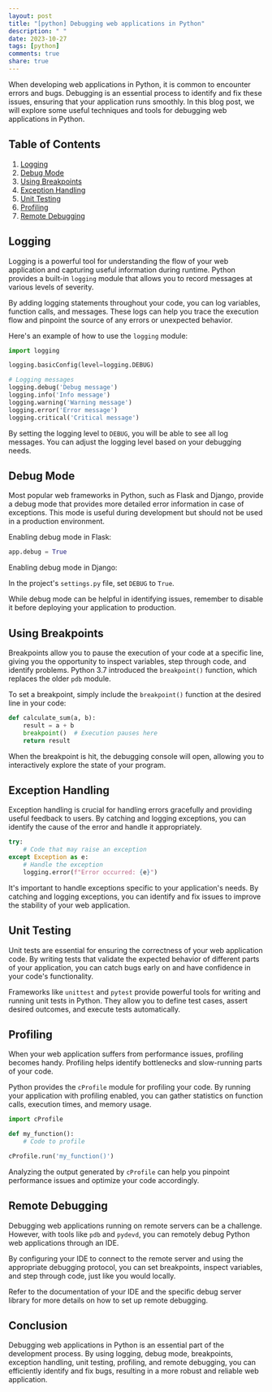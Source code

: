 ```yaml
---
layout: post
title: "[python] Debugging web applications in Python"
description: " "
date: 2023-10-27
tags: [python]
comments: true
share: true
---
```


When developing web applications in Python, it is common to encounter errors and bugs. Debugging is an essential process to identify and fix these issues, ensuring that your application runs smoothly. In this blog post, we will explore some useful techniques and tools for debugging web applications in Python.

## Table of Contents

1. [Logging](#logging)
2. [Debug Mode](#debug-mode)
3. [Using Breakpoints](#using-breakpoints)
4. [Exception Handling](#exception-handling)
5. [Unit Testing](#unit-testing)
6. [Profiling](#profiling)
7. [Remote Debugging](#remote-debugging)

## Logging

Logging is a powerful tool for understanding the flow of your web application and capturing useful information during runtime. Python provides a built-in `logging` module that allows you to record messages at various levels of severity.

By adding logging statements throughout your code, you can log variables, function calls, and messages. These logs can help you trace the execution flow and pinpoint the source of any errors or unexpected behavior.

Here's an example of how to use the `logging` module:

```python
import logging

logging.basicConfig(level=logging.DEBUG)

# Logging messages
logging.debug('Debug message')
logging.info('Info message')
logging.warning('Warning message')
logging.error('Error message')
logging.critical('Critical message')
```

By setting the logging level to `DEBUG`, you will be able to see all log messages. You can adjust the logging level based on your debugging needs.

## Debug Mode

Most popular web frameworks in Python, such as Flask and Django, provide a debug mode that provides more detailed error information in case of exceptions. This mode is useful during development but should not be used in a production environment.

Enabling debug mode in Flask:

```python
app.debug = True
```

Enabling debug mode in Django:

In the project's `settings.py` file, set `DEBUG` to `True`.

While debug mode can be helpful in identifying issues, remember to disable it before deploying your application to production.

## Using Breakpoints

Breakpoints allow you to pause the execution of your code at a specific line, giving you the opportunity to inspect variables, step through code, and identify problems. Python 3.7 introduced the `breakpoint()` function, which replaces the older `pdb` module.

To set a breakpoint, simply include the `breakpoint()` function at the desired line in your code:

```python
def calculate_sum(a, b):
    result = a + b
    breakpoint()  # Execution pauses here
    return result
```

When the breakpoint is hit, the debugging console will open, allowing you to interactively explore the state of your program.

## Exception Handling

Exception handling is crucial for handling errors gracefully and providing useful feedback to users. By catching and logging exceptions, you can identify the cause of the error and handle it appropriately.

```python
try:
    # Code that may raise an exception
except Exception as e:
    # Handle the exception
    logging.error(f"Error occurred: {e}")
```

It's important to handle exceptions specific to your application's needs. By catching and logging exceptions, you can identify and fix issues to improve the stability of your web application.

## Unit Testing

Unit tests are essential for ensuring the correctness of your web application code. By writing tests that validate the expected behavior of different parts of your application, you can catch bugs early on and have confidence in your code's functionality.

Frameworks like `unittest` and `pytest` provide powerful tools for writing and running unit tests in Python. They allow you to define test cases, assert desired outcomes, and execute tests automatically.

## Profiling

When your web application suffers from performance issues, profiling becomes handy. Profiling helps identify bottlenecks and slow-running parts of your code.

Python provides the `cProfile` module for profiling your code. By running your application with profiling enabled, you can gather statistics on function calls, execution times, and memory usage.

```python
import cProfile

def my_function():
    # Code to profile

cProfile.run('my_function()')
```

Analyzing the output generated by `cProfile` can help you pinpoint performance issues and optimize your code accordingly.

## Remote Debugging

Debugging web applications running on remote servers can be a challenge. However, with tools like `pdb` and `pydevd`, you can remotely debug Python web applications through an IDE.

By configuring your IDE to connect to the remote server and using the appropriate debugging protocol, you can set breakpoints, inspect variables, and step through code, just like you would locally.

Refer to the documentation of your IDE and the specific debug server library for more details on how to set up remote debugging.

## Conclusion

Debugging web applications in Python is an essential part of the development process. By using logging, debug mode, breakpoints, exception handling, unit testing, profiling, and remote debugging, you can efficiently identify and fix bugs, resulting in a more robust and reliable web application.